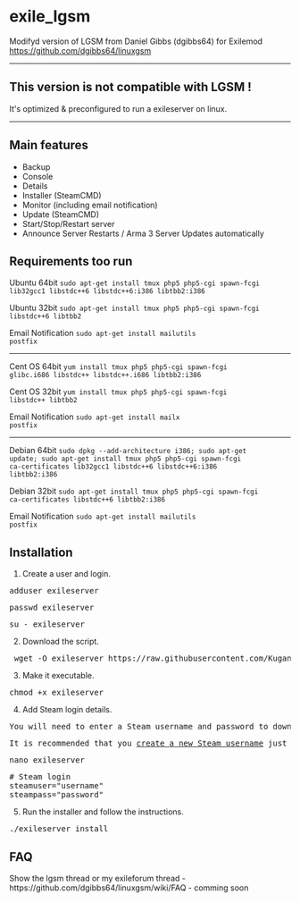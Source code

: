 # exile_lgsm
Modifyd version of LGSM from Daniel Gibbs (dgibbs64) for Exilemod
https://github.com/dgibbs64/linuxgsm

-----------------------------------------------------------

<h2>This version is not compatible with LGSM !</h2>

It's optimized & preconfigured to run a exileserver on linux.

-----------------------------------------------------------
<h2>Main features</h2>
<ul>
	<li>Backup</li>
	<li>Console</li>
	<li>Details</li>
	<li>Installer (SteamCMD)</li>
	<li>Monitor (including email notification)</li>
	<li>Update (SteamCMD)</li>
	<li>Start/Stop/Restart server</li>
	<li>Announce Server Restarts / Arma 3 Server Updates automatically</li>
</ul>


<h2>Requirements too run</h2>
Ubuntu 64bit
  <code>sudo apt-get install tmux php5 php5-cgi spawn-fcgi lib32gcc1 libstdc++6 libstdc++6:i386 libtbb2:i386</code>

Ubuntu 32bit 
  <code>sudo apt-get install tmux php5 php5-cgi spawn-fcgi libstdc++6 libtbb2</code>

Email Notification
  <code>sudo apt-get install  mailutils postfix</code>
  
-----------
Cent OS 64bit
  <code>yum install tmux php5 php5-cgi spawn-fcgi glibc.i686 libstdc++ libstdc++.i686 libtbb2:i386</code>
  
Cent OS 32bit
   <code>yum install tmux php5 php5-cgi spawn-fcgi libstdc++ libtbb2</code>
   
Email Notification
  <code>sudo apt-get install mailx postfix</code>
   
-----------
Debian 64bit
<code>sudo dpkg --add-architecture i386; sudo apt-get update; sudo apt-get install tmux php5 php5-cgi spawn-fcgi ca-certificates lib32gcc1 libstdc++6 libstdc++6:i386 libtbb2:i386</code>

Debian 32bit
<code>sudo apt-get install tmux php5 php5-cgi spawn-fcgi ca-certificates libstdc++6 libtbb2:i386</code>

Email Notification
  <code>sudo apt-get install mailutils postfix</code>


<h2>Installation</h2>

1. Create a user and login.
<pre>adduser exileserver</pre>
<pre>passwd exileserver</pre>
<pre>su - exileserver</pre>

2. Download the script.
<pre> wget -O exileserver https://raw.githubusercontent.com/Kugane/exile_lgsm/master/exileserver</pre>

3. Make it executable.
<pre>chmod +x exileserver</pre>

4. Add Steam login details.
<pre>You will need to enter a Steam username and password to download ARMA 3 dedicated server.</pre>
<pre>It is recommended that you <a href="https://store.steampowered.com/login/">create a new Steam username</a> just for the server.</pre>
<pre>nano exileserver</pre>
<pre># Steam login<br>steamuser="username"<br>steampass="password"</pre>

5. Run the installer and follow the instructions.
<pre>./exileserver install</pre>

</div>



<h2>FAQ</h2>
Show the lgsm thread or my exileforum thread
- https://github.com/dgibbs64/linuxgsm/wiki/FAQ
- comming soon
